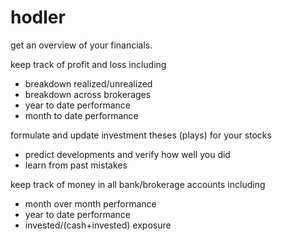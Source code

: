 # hodler

get an overview of your financials. 

keep track of profit and loss including
- breakdown realized/unrealized
- breakdown across brokerages
- year to date performance
- month to date performance

formulate and update investment theses (plays) for your stocks
- predict developments and verify how well you did
- learn from past mistakes

keep track of money in all bank/brokerage accounts including
- month over month performance
- year to date performance
- invested/(cash+invested) exposure
